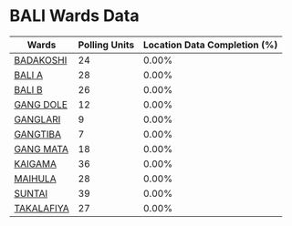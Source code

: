 
# BALI Wards Data

| Wards | Polling Units | Location Data Completion (%) |
| ---- | ----- | ------- |
| [BADAKOSHI](./wards/19165-badakoshi) | 24 | 0.00% |
| [BALI  A](./wards/19166-bali-a) | 28 | 0.00% |
| [BALI B](./wards/19167-bali-b) | 26 | 0.00% |
| [GANG DOLE](./wards/19168-gang-dole) | 12 | 0.00% |
| [GANGLARI](./wards/19169-ganglari) | 9 | 0.00% |
| [GANGTIBA](./wards/19170-gangtiba) | 7 | 0.00% |
| [GANG MATA](./wards/19171-gang-mata) | 18 | 0.00% |
| [KAIGAMA](./wards/19172-kaigama) | 36 | 0.00% |
| [MAIHULA](./wards/19173-maihula) | 28 | 0.00% |
| [SUNTAI](./wards/19174-suntai) | 39 | 0.00% |
| [TAKALAFIYA](./wards/19175-takalafiya) | 27 | 0.00% |




